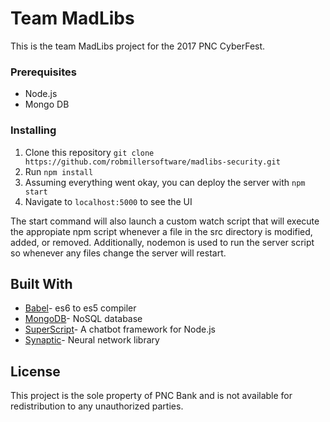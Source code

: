 # Team MadLibs

This is the team MadLibs project for the 2017 PNC CyberFest. 

### Prerequisites

* Node.js
* Mongo DB

### Installing

1) Clone this repository `git clone https://github.com/robmillersoftware/madlibs-security.git`
2) Run `npm install`
3) Assuming everything went okay, you can deploy the server with `npm start`
4) Navigate to `localhost:5000` to see the UI

The start command will also launch a custom watch script that will execute the appropiate npm script whenever a file in
the src directory is modified, added, or removed. Additionally, nodemon is used to run the server script so whenever any
files change the server will restart.

## Built With

* [Babel](https://babeljs.io/)- es6 to es5 compiler
* [MongoDB](https://mongodb.github.io/node-mongodb-native/)- NoSQL database
* [SuperScript](https://github.com/superscriptjs/superscript)- A chatbot framework for Node.js
* [Synaptic](http://caza.la/synaptic/#/)- Neural network library

## License

This project is the sole property of PNC Bank and is not available for redistribution to any unauthorized parties.

